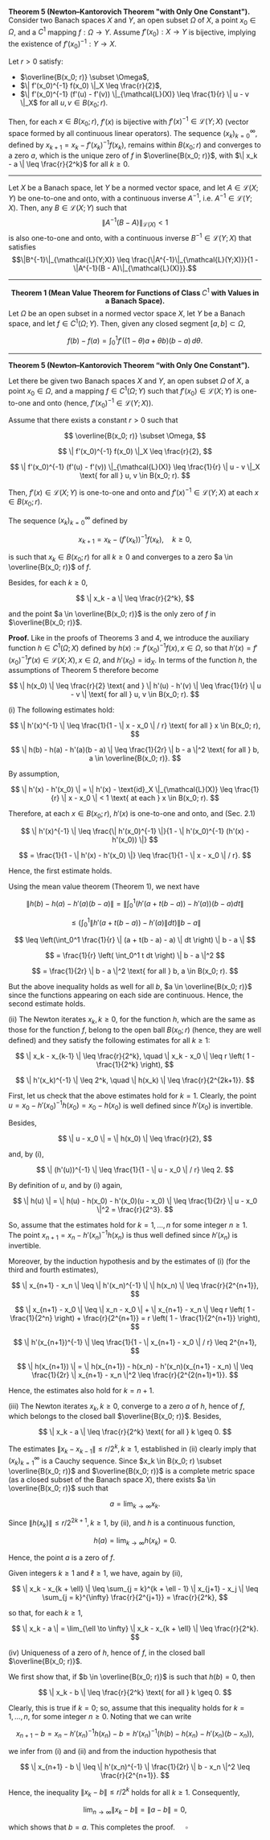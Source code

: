 **Theorem 5 (Newton–Kantorovich Theorem "with Only One Constant").**
Consider two Banach spaces $X$ and $Y$, an open subset $\Omega$ of $X$, a point $x_0 \in \Omega$, and a $C^1$ mapping $f: \Omega \to Y$. Assume $f'(x_0): X \to Y$ is bijective, implying the existence of $f'(x_0)^{-1}: Y \to X$.

Let $r > 0$ satisfy:
- $\overline{B(x_0; r)} \subset \Omega$,
- $\| f'(x_0)^{-1} f(x_0) \|_X \leq \frac{r}{2}$,
- $\| f'(x_0)^{-1} (f'(u) - f'(v)) \|_{\mathcal{L}(X)} \leq \frac{1}{r} \| u - v \|_X$ for all $u, v \in B(x_0; r)$.

Then, for each $x \in B(x_0; r)$, $f'(x)$ is bijective with $f'(x)^{-1} \in \mathcal{L}(Y; X)$ (vector space formed by all continuous linear operators). The sequence $(x_k)_{k=0}^{\infty}$, defined by $x_{k+1} = x_k - f'(x_k)^{-1} f(x_k)$, remains within $B(x_0; r)$ and converges to a zero $a$, which is the unique zero of $f$ in $\overline{B(x_0; r)}$, with $\| x_k - a \| \leq \frac{r}{2^k}$ for all $k \geq 0$.

---

Let $X$ be a Banach space, let $Y$ be a normed vector space, and let $A \in \mathcal{L}(X;Y)$ be one-to-one and onto, with a continuous inverse $A^{-1}$, i.e. $A^{-1} \in \mathcal{L}(Y;X)$. Then, any $B \in \mathcal{L}(X;Y)$ such that 
$$\|A^{-1}(B - A)\|_{\mathcal{L}(X)} < 1$$ 
is also one-to-one and onto, with a continuous inverse $B^{-1} \in \mathcal{L}(Y;X)$ that satisfies 
$$\|B^{-1}\|_{\mathcal{L}(Y;X)} \leq \frac{\|A^{-1}\|_{\mathcal{L}(Y;X)}}{1 - \|A^{-1}(B - A)\|_{\mathcal{L}(X)}}.$$

---

$$\textbf{Theorem 1 (Mean Value Theorem for Functions of Class $C^1$ with Values in a Banach Space).}$$ Let $\Omega$ be an open subset in a normed vector space $X$, let $Y$ be a Banach space, and let $f \in C^1(\Omega; Y)$. Then, given any closed segment $[a, b] \subset \Omega$,

$$
f(b) - f(a) = \int_0^1 f'((1-\theta)a + \theta b)(b-a) \, d\theta.
$$

---

**Theorem 5 (Newton–Kantorovich Theorem “with Only One Constant”).**

Let there be given two Banach spaces $X$ and $Y$, an open subset $\Omega$ of $X$, a point $x_0 \in \Omega$, and a mapping $f \in C^1(\Omega; Y)$ such that $f'(x_0) \in \mathcal{L}(X; Y)$ is one-to-one and onto (hence, $f'(x_0)^{-1} \in \mathcal{L}(Y; X)$).

Assume that there exists a constant $r > 0$ such that

$$
\overline{B(x_0; r)} \subset \Omega,
$$

$$
\| f'(x_0)^{-1} f(x_0) \|_X \leq \frac{r}{2},
$$

$$
\| f'(x_0)^{-1} (f'(u) - f'(v)) \|_{\mathcal{L}(X)} \leq \frac{1}{r} \| u - v \|_X \text{ for all } u, v \in B(x_0; r).
$$

Then, $f'(x) \in \mathcal{L}(X; Y)$ is one-to-one and onto and $f'(x)^{-1} \in \mathcal{L}(Y; X)$ at each $x \in B(x_0; r)$.

The sequence $(x_k)_{k=0}^{\infty}$ defined by

$$
x_{k+1} = x_k - (f'(x_k))^{-1} f(x_k), \quad k \geq 0,
$$

is such that $x_k \in B(x_0; r)$ for all $k \geq 0$ and converges to a zero $a \in \overline{B(x_0; r)}$ of $f$.

Besides, for each $k \geq 0$,

$$
\| x_k - a \| \leq \frac{r}{2^k},
$$

and the point $a \in \overline{B(x_0; r)}$ is the only zero of $f$ in $\overline{B(x_0; r)}$.


**Proof.** Like in the proofs of Theorems 3 and 4, we introduce the auxiliary function $h \in C^1(\Omega; X)$ defined by $h(x) := f'(x_0)^{-1} f(x), x \in \Omega$, so that $h'(x) = f'(x_0)^{-1} f'(x) \in \mathcal{L}(X; X), x \in \Omega$, and $h'(x_0) = \text{id}_X$. In terms of the function $h$, the assumptions of Theorem 5 therefore become

$$
\| h(x_0) \| \leq \frac{r}{2} \text{ and } \| h'(u) - h'(v) \| \leq \frac{1}{r} \| u - v \| \text{ for all } u, v \in B(x_0; r).
$$

(i) The following estimates hold:

$$
\| h'(x)^{-1} \| \leq \frac{1}{1 - \| x - x_0 \| / r} \text{ for all } x \in B(x_0; r),
$$

$$
\| h(b) - h(a) - h'(a)(b - a) \| \leq \frac{1}{2r} \| b - a \|^2 \text{ for all } b, a \in \overline{B(x_0; r)}.
$$

By assumption,

$$
\| h'(x) - h'(x_0) \| = \| h'(x) - \text{id}_X \|_{\mathcal{L}(X)} \leq \frac{1}{r} \| x - x_0 \| < 1 \text{ at each } x \in B(x_0; r).
$$

Therefore, at each $x \in B(x_0; r)$, $h'(x)$ is one-to-one and onto, and (Sec. 2.1)

$$
\| h'(x)^{-1} \| \leq \frac{\| h'(x_0)^{-1} \|}{1 - \| h'(x_0)^{-1} (h'(x) - h'(x_0)) \|}
$$

$$
= \frac{1}{1 - \| h'(x) - h'(x_0) \|} \leq \frac{1}{1 - \| x - x_0 \| / r}.
$$

Hence, the first estimate holds.

Using the mean value theorem (Theorem 1), we next have

$$
\| h(b) - h(a) - h'(a)(b - a) \| = \left\| \int_0^1 (h'(a + t(b - a)) - h'(a))(b - a) dt \right\|
$$

$$
\leq \left( \int_0^1 \| h'(a + t(b - a)) - h'(a) \| dt \right) \| b - a \|
$$

$$
\leq \left(\int_0^1 \frac{1}{r} \| (a + t(b - a) - a) \| dt \right) \| b - a \|
$$

$$
= \frac{1}{r} \left( \int_0^1 t dt \right) \| b - a \|^2
$$

$$
= \frac{1}{2r} \| b - a \|^2 \text{ for all } b, a \in B(x_0; r).
$$

But the above inequality holds as well for all $b$, $a \in \overline{B(x_0; r)}$ since the functions appearing on each side are continuous. Hence, the second estimate holds.

(ii) The Newton iterates $x_k, k \geq 0$, for the function $h$, which are the same as those for the function $f$, belong to the open ball $B(x_0; r)$ (hence, they are well defined) and they satisfy the following estimates for all $k \geq 1$:

$$
\| x_k - x_{k-1} \| \leq \frac{r}{2^k}, \quad \| x_k - x_0 \| \leq r \left( 1 - \frac{1}{2^k} \right),
$$

$$
\| h'(x_k)^{-1} \| \leq 2^k, \quad \| h(x_k) \| \leq \frac{r}{2^{2k+1}}.
$$

First, let us check that the above estimates hold for $k = 1$. Clearly, the point $u = x_0 - h'(x_0)^{-1} h(x_0) = x_0 - h(x_0)$ is well defined since $h'(x_0)$ is invertible.

Besides,

$$
\| u - x_0 \| = \| h(x_0) \| \leq \frac{r}{2},
$$

and, by (i),

$$
\| (h'(u))^{-1} \| \leq \frac{1}{1 - \| u - x_0 \| / r} \leq 2.
$$

By definition of $u$, and by (i) again,

$$
\| h(u) \| = \| h(u) - h(x_0) - h'(x_0)(u - x_0) \| \leq \frac{1}{2r} \| u - x_0 \|^2 = \frac{r}{2^3}.
$$

So, assume that the estimates hold for $k = 1, \ldots, n$ for some integer $n \geq 1$. The point $x_{n+1} = x_n - h'(x_n)^{-1} h(x_n)$ is thus well defined since $h'(x_n)$ is invertible.

Moreover, by the induction hypothesis and by the estimates of (i) (for the third and fourth estimates),

$$
\| x_{n+1} - x_n \| \leq \| h'(x_n)^{-1} \| \| h(x_n) \| \leq \frac{r}{2^{n+1}},
$$

$$
\| x_{n+1} - x_0 \| \leq \| x_n - x_0 \| + \| x_{n+1} - x_n \| \leq r \left( 1 - \frac{1}{2^n} \right) + \frac{r}{2^{n+1}} = r \left( 1 - \frac{1}{2^{n+1}} \right),
$$

$$
\| h'(x_{n+1})^{-1} \| \leq \frac{1}{1 - \| x_{n+1} - x_0 \| / r} \leq 2^{n+1},
$$

$$
\| h(x_{n+1}) \| = \| h(x_{n+1}) - h(x_n) - h'(x_n)(x_{n+1} - x_n) \| \leq \frac{1}{2r} \| x_{n+1} - x_n \|^2 \leq \frac{r}{2^{2(n+1)+1}}.
$$

Hence, the estimates also hold for $k = n + 1$.

(iii) The Newton iterates $x_k, k \geq 0$, converge to a zero $a$ of $h$, hence of $f$, which belongs to the closed ball $\overline{B(x_0; r)}$. Besides,

$$
\| x_k - a \| \leq \frac{r}{2^k} \text{ for all } k \geq 0.
$$

The estimates $\| x_k - x_{k-1} \| \leq r / 2^k, k \geq 1$, established in (ii) clearly imply that $(x_k)_{k=1}^{\infty}$ is a Cauchy sequence. Since $x_k \in B(x_0; r) \subset \overline{B(x_0; r)}$ and $\overline{B(x_0; r)}$ is a complete metric space (as a closed subset of the Banach space $X$), there exists $a \in \overline{B(x_0; r)}$ such that

$$
a = \lim_{k \to \infty} x_k.
$$

Since $\| h(x_k) \| \leq r / 2^{2k+1}, k \geq 1$, by (ii), and $h$ is a continuous function,

$$
h(a) = \lim_{k \to \infty} h(x_k) = 0.
$$

Hence, the point $a$ is a zero of $f$.

Given integers $k \geq 1$ and $\ell \geq 1$, we have, again by (ii),

$$
\| x_k - x_{k + \ell} \| \leq \sum_{j = k}^{k + \ell - 1} \| x_{j+1} - x_j \| \leq \sum_{j = k}^{\infty} \frac{r}{2^{j+1}} = \frac{r}{2^k},
$$

so that, for each $k \geq 1$,

$$
\| x_k - a \| = \lim_{\ell \to \infty} \| x_k - x_{k + \ell} \| \leq \frac{r}{2^k}.
$$

(iv) Uniqueness of a zero of $h$, hence of $f$, in the closed ball $\overline{B(x_0; r)}$.

We first show that, if $b \in \overline{B(x_0; r)}$ is such that $h(b) = 0$, then

$$
\| x_k - b \| \leq \frac{r}{2^k} \text{ for all } k \geq 0.
$$

Clearly, this is true if $k = 0$; so, assume that this inequality holds for $k = 1, \ldots, n$, for some integer $n \geq 0$. Noting that we can write

$$
x_{n+1} - b = x_n - h'(x_n)^{-1} h(x_n) - b = h'(x_n)^{-1} (h(b) - h(x_n) - h'(x_n)(b - x_n)),
$$

we infer from (i) and (ii) and from the induction hypothesis that

$$
\| x_{n+1} - b \| \leq \| h'(x_n)^{-1} \| \frac{1}{2r} \| b - x_n \|^2 \leq \frac{r}{2^{n+1}}.
$$

Hence, the inequality $\| x_k - b \| \leq r / 2^k$ holds for all $k \geq 1$. Consequently,

$$
\lim_{n \to \infty} \| x_k - b \| = \| a - b \| = 0,
$$

which shows that $b = a$. This completes the proof. $\quad \square$
